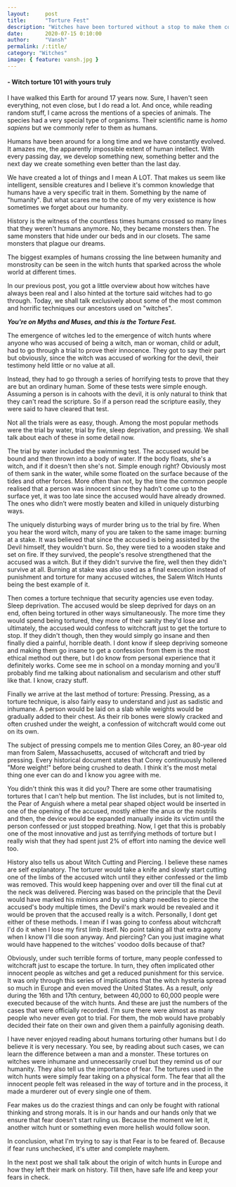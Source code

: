 ```yaml
---
layout:     post
title:      "Torture Fest"
description: "Witches have been tortured without a stop to make them confess. This article takes you on a journey through the most popularly horrific witch-tortures of all time."
date:       2020-07-15 0:10:00
author:     "Vansh"
permalink: /:title/
category: "Witches"
image: { feature: vansh.jpg }
---
```


#### - Witch torture 101 with yours truly

I have walked this Earth for around 17 years now. Sure, I haven't seen everything, not even close,
but I do read a lot. And once, while reading random stuff, I came across the mentions of a
species of animals. The species had a very special type of organisms. Their scientific name is
_homo sapiens_ but we commonly refer to them as humans.

Humans have been around for a long time and we have constantly evolved. It amazes me, the
apparently impossible extent of human intellect. With every passing day, we develop something
new, something better and the next day we create something even better than the last day.

We have created a lot of things and I mean A LOT. That makes us seem like intelligent, sensible
creatures and I believe it's common knowledge that humans have a very specific trait in them.
Something by the name of "humanity". But what scares me to the core of my very existence is
how sometimes we forget about our humanity.

History is the witness of the countless times humans crossed so many lines that they weren't
humans anymore. No, they became monsters then. The same monsters that hide under our beds
and in our closets. The same monsters that plague our dreams.

The biggest examples of humans crossing the line between humanity and monstrosity can be
seen in the witch hunts that sparked across the whole world at different times.

In our previous post, you got a little overview about how witches have always been real and I
also hinted at the torture said witches had to go through. Today, we shall talk exclusively about
some of the most common and horrific techniques our ancestors used on "witches".

**_You're on Myths and Muses, and this is the Torture Fest._**

The emergence of witches led to the emergence of witch hunts where anyone who was accused
of being a witch, man or woman, child or adult, had to go through a trial to prove their innocence.
They got to say their part but obviously, since the witch was accused of working for the devil,
their testimony held little or no value at all.

Instead, they had to go through a series of horrifying tests to prove that they are but an ordinary
human. Some of these tests were simple enough. Assuming a person is in cahoots with the
devil, it is only natural to think that they can't read the scripture. So if a person read the scripture
easily, they were said to have cleared that test.

Not all the trials were as easy, though. Among the most popular methods were the trial by water,
trial by fire, sleep deprivation, and pressing. We shall talk about each of these in some detail now.

The trial by water included the swimming test. The accused would be bound and then thrown
into a body of water. If the body floats, she's a witch, and if it doesn't then she's not. Simple
enough right? Obviously most of them sank in the water, while some floated on the surface
because of the tides and other forces. More often than not, by the time the common people
realised that a person was innocent since they hadn’t come up to the surface yet, it was too late
since the accused would have already drowned. The ones who didn’t were mostly beaten and
killed in uniquely disturbing ways.

The uniquely disturbing ways of murder bring us to the trial by fire. When you hear the word
witch, many of you are taken to the same image: burning at a stake. It was believed that since
the accused is being assisted by the Devil himself, they wouldn't burn. So, they were tied to
a wooden stake and set on fire. If they survived, the people's resolve strengthened that the
accused was a witch. But if they didn't survive the fire, well then they didn't survive at all. Burning
at stake was also used as a final execution instead of punishment and torture for many accused
witches, the Salem Witch Hunts being the best example of it.

Then comes a torture technique that security agencies use even today. Sleep deprivation.
The accused would be sleep deprived for days on an end, often being tortured in other ways
simultaneously. The more time they would spend being tortured, they more of their sanity they'd
lose and ultimately, the accused would confess to witchcraft just to get the torture to stop.
If they didn't though, then they would simply go insane and then finally died a painful, horrible
death. I dont know if sleep depriving someone and making them go insane to get a confession
from them is the most ethical method out there, but I do know from personal experience that
it definitely works. Come see me in school on a monday morning and you'll probably find me
talking about nationalism and secularism and other stuff like that. I know, crazy stuff.

Finally we arrive at the last method of torture: Pressing. Pressing, as a torture technique, is also
fairly easy to understand and just as sadistic and inhumane. A person would be laid on a slab
while weights would be gradually added to their chest. As their rib bones were slowly cracked
and often crushed under the weight, a confession of witchcraft would come out on its own.

The subject of pressing compels me to mention Giles Corey, an 80-year old man from Salem,
Massachusetts, accused of witchcraft and tried by pressing. Every historical document states
that Corey continuously hollered "More weight!" before being crushed to death. I think it's the
most metal thing one ever can do and I know you agree with me.

You didn't think this was it did you? There are some other traumatising tortures that I can't help
but mention. The list includes, but is not limited to, the Pear of Anguish where a metal pear
shaped object would be inserted in one of the opening of the accused, mostly either the anus or
the nostrils and then, the device would be expanded manually inside its victim until the person
confessed or just stopped breathing. Now, I get that this is probably one of the most innovative
and just as terrifying methods of torture but I really wish that they had spent just 2% of effort
into naming the device well too.

History also tells us about Witch Cutting and Piercing. I believe these names are self explanatory.
The torturer would take a knife and slowly start cutting one of the limbs of the accused witch
until they either confessed or the limb was removed. This would keep happening over and
over till the final cut at the neck was delivered. Piercing was based on the principle that the
Devil would have marked his minions and by using sharp needles to pierce the accused's body
multiple times, the Devil's mark would be revealed and it would be proven that the accused really
is a witch. Personally, I dont get either of these methods. I mean if I was going to confess about
witchcraft I'd do it when I lose my first limb itself. No point taking all that extra agony when I
know I'll die soon anyway. And piercing? Can you just imagine what would have happened to the
witches' voodoo dolls because of that?

Obviously, under such terrible forms of torture, many people confessed to witchcraft just to
escape the torture. In turn, they often implicated other innocent people as witches and get a
reduced punishment for this service. It was only through this series of implications that the
witch hysteria spread so much in Europe and even moved the United States. As a result, only
during the 16th and 17th century, between 40,000 to 60,000 people were executed because of
the witch hunts. And these are just the numbers of the cases that were officially recorded. I'm
sure there were almost as many people who never even got to trial. For them, the mob would
have probably decided their fate on their own and given them a painfully agonising death.

I have never enjoyed reading about humans torturing other humans but I do believe it is very
necessary. You see, by reading about such cases, we can learn the difference between a man and
a monster. These tortures on witches were inhumane and unnecessarily cruel but they remind
us of our humanity. They also tell us the importance of fear. The tortures used in the witch
hunts were simply fear taking on a physical form. The fear that all the innocent people felt was
released in the way of torture and in the process, it made a murderer out of every single one of
them.

Fear makes us do the craziest things and can only be fought with rational thinking and strong
morals. It is in our hands and our hands only that we ensure that fear doesn't start ruling us.
Because the moment we let it, another witch hunt or something even more hellish would follow
soon.

In conclusion, what I'm trying to say is that Fear is to be feared of. Because if fear runs
unchecked, it's utter and complete mayhem.

In the next post we shall talk about the origin of witch hunts in Europe and how they left their
mark on history. Till then, have safe life and keep your fears in check.
